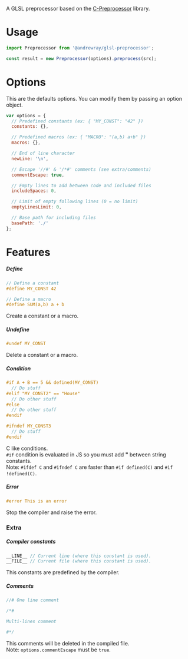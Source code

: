 A GLSL preprocessor based on the [C-Preprocessor](https://github.com/ParksProjets/C-Preprocessor) library.

# Usage

```js
import Preprocessor from '@andrewray/glsl-preprocessor';

const result = new Preprocessor(options).preprocess(src);
```

# Options

This are the defaults options. You can modify them by passing an option object.

```js
var options = {
  // Predefined constants (ex: { "MY_CONST": "42" })
  constants: {},

  // Predefined macros (ex: { "MACRO": "(a,b) a+b" })
  macros: {},

  // End of line character
  newLine: '\n',

  // Escape '//#' & '/*#' comments (see extra/comments)
  commentEscape: true,

  // Empty lines to add between code and included files
  includeSpaces: 0,

  // Limit of empty following lines (0 = no limit)
  emptyLinesLimit: 0,

  // Base path for including files
  basePath: './'
};
```

# Features

##### Define

```glsl
// Define a constant
#define MY_CONST 42

// Define a macro
#define SUM(a,b) a + b
```

Create a constant or a macro.

##### Undefine

```glsl
#undef MY_CONST
```

Delete a constant or a macro.

##### Condition

```glsl
#if A + B == 5 && defined(MY_CONST)
  // Do stuff
#elif "MY_CONST2" == "House"
  // Do other stuff
#else
  // Do other stuff
#endif

#ifndef MY_CONST3
  // Do stuff
#endif
```

C like conditions.  
`#if` condition is evaluated in JS so you must add **"** between string
constants.  
Note: `#ifdef C` and `#ifndef C` are faster than `#if defined(C)` and `#if !defined(C)`.

##### Error

```glsl
#error This is an error
```

Stop the compiler and raise the error.

### Extra

##### Compiler constants

```glsl
__LINE__ // Current line (where this constant is used).
__FILE__ // Current file (where this constant is used).
```

This constants are predefined by the compiler.

##### Comments

```glsl
//# One line comment

/*#

Multi-lines comment

#*/
```

This comments will be deleted in the compiled file.  
Note: `options.commentEscape` must be `true`.
